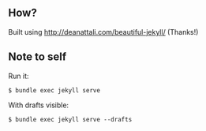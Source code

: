 ## How?

Built using http://deanattali.com/beautiful-jekyll/ (Thanks!)

## Note to self

Run it:
```
$ bundle exec jekyll serve
```
With drafts visible:
```
$ bundle exec jekyll serve --drafts
```
